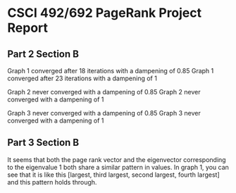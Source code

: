 # CSCI 492/692 PageRank Project Report

## Part 2 Section B

Graph 1 converged after 18 iterations with a dampening of 0.85
Graph 1 converged after 23 iterations with a dampening of 1

Graph 2 never converged with a dampening of 0.85
Graph 2 never converged with a dampening of 1

Graph 3 never converged with a dampening of 0.85
Graph 3 never converged with a dampening of 1

## Part 3 Section B

It seems that both the page rank vector and the eigenvector corresponding to the eigenvalue 1 both share a similar pattern in values. In graph 1, you can see that it is like this [largest, third largest, second largest, fourth largest] and this pattern holds through.